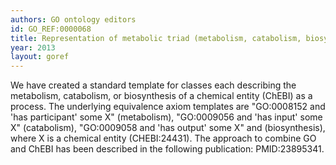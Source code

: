 ```yaml
--- 
authors: GO ontology editors
id: GO_REF:0000068
title: Representation of metabolic triad (metabolism, catabolism, biosynthesis) as biological process in the Gene Ontology
year: 2013
layout: goref
---
```


We have created a standard template for classes each describing the metabolism, catabolism, or biosynthesis of a chemical entity (ChEBI) as a process. The underlying equivalence axiom templates are "GO:0008152 and 'has participant' some X" (metabolism), "GO:0009056 and 'has input' some X" (catabolism), "GO:0009058 and 'has output' some X" and (biosynthesis),  where X is a chemical entity (CHEBI:24431). The approach to combine GO and ChEBI has been described in the following publication: PMID:23895341.
